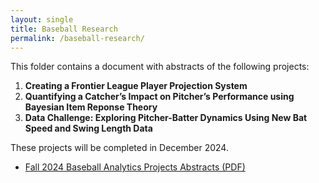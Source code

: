 ```yaml
---
layout: single
title: Baseball Research
permalink: /baseball-research/
---
```


This folder contains a document with abstracts of the following projects:
1. **Creating a Frontier League Player Projection System**
2. **Quantifying a Catcher’s Impact on Pitcher’s Performance using Bayesian Item Reponse Theory**
3. **Data Challenge: Exploring Pitcher-Batter Dynamics Using New Bat Speed and Swing Length Data**

These projects will be completed in December 2024.
- [Fall 2024 Baseball Analytics Projects Abstracts (PDF)](/baseball-research/Fall%202024%20Baseball%20Analytics%20Projects%20Abstracts.pdf)

